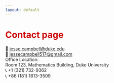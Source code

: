 ```yaml
---
layout: default
---
```


<h1 style="color: #cc0000;">Contact page</h1>

<div class="contact-container">
    <div class="contact-item">
      <span class="icon">📧</span>
      <a href="mailto:jesse.campbell@duke.edu">jesse.campbell@duke.edu</a>
    </div>
    <div class="contact-item">
      <span class="icon">📧</span>
      <a href="mailto:jessecampbell517@gmail.com">jessecampbell517@gmail.com</a>
    </div>
    <div class="contact-item">
      <span class="label">Office Location:</span><br>
      Room 123, Mathematics Building, Duke University
    </div>
    <div class="contact-item">
      <span class="icon">📞</span>
      +1 (321) 732-9362
    </div>
    <div class="contact-item">
      <span class="icon">📞</span>
      +86 (181) 1813-3509
    </div>
  </div>

